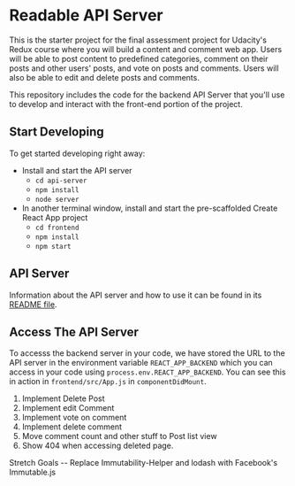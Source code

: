 # Readable API Server

This is the starter project for the final assessment project for Udacity's Redux course where you will build a content and comment web app. Users will be able to post content to predefined categories, comment on their posts and other users' posts, and vote on posts and comments. Users will also be able to edit and delete posts and comments.

This repository includes the code for the backend API Server that you'll use to develop and interact with the front-end portion of the project.

## Start Developing

To get started developing right away:

* Install and start the API server
    - `cd api-server`
    - `npm install`
    - `node server`
* In another terminal window, install and start the pre-scaffolded Create React App project
    - `cd frontend`
    - `npm install`
    - `npm start`

## API Server

Information about the API server and how to use it can be found in its [README file](api-server/README.md).

## Access The API Server

To accesss the backend server in your code, we have stored the URL to the API server in the environment variable `REACT_APP_BACKEND` which you can access in your code using `process.env.REACT_APP_BACKEND`. You can see this in action in `frontend/src/App.js` in `componentDidMount`.


1. Implement Delete Post
3. Implement edit Comment
4. Implement vote on comment 
5. Implement delete comment
7. Move comment count and other stuff to Post list view
8. Show 404 when accessing deleted page.

Stretch Goals
-- Replace Immutability-Helper and lodash with Facebook's Immutable.js
